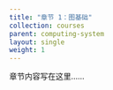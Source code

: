 ```yaml
---
title: "章节 1：图基础"
collection: courses
parent: computing-system
layout: single
weight: 1
---
```


章节内容写在这里……
